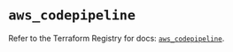 # `aws_codepipeline`

Refer to the Terraform Registry for docs: [`aws_codepipeline`](https://registry.terraform.io/providers/hashicorp/aws/5.41.0/docs/resources/codepipeline).

